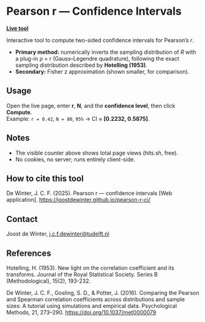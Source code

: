 # Pearson r — Confidence Intervals

[**Live tool**](https://joostdewinter.github.io/pearson-r-ci/)  

Interactive tool to compute two-sided confidence intervals for Pearson’s *r*.

- **Primary method:** numerically inverts the sampling distribution of *R* with a plug-in ρ = r (Gauss–Legendre quadrature), following the exact sampling distribution described by **Hotelling (1953)**.  
- **Secondary:** Fisher z approximation (shown smaller, for comparison).

## Usage
Open the live page, enter **r**, **N**, and the **confidence level**, then click **Compute**.  
Example: `r = 0.42`, `N = 80`, `95%` → CI ≈ **[0.2232, 0.5875]**.

## Notes
- The visible counter above shows total page views (hits.sh, free).  
- No cookies, no server; runs entirely client-side.

## How to cite this tool
De Winter, J. C. F. (2025). Pearson r — confidence intervals [Web application]. https://joostdewinter.github.io/pearson-r-ci/

## Contact
Joost de Winter, j.c.f.dewinter@tudelft.nl

## References
Hotelling, H. (1953). New light on the correlation coefficient and its transforms. Journal of the Royal Statistical Society. Series B (Methodological), 15(2), 193-232.

De Winter, J. C. F., Gosling, S. D., & Potter, J. (2016). Comparing the Pearson and Spearman correlation coefficients across distributions and sample sizes: A tutorial using simulations and empirical data. Psychological Methods, 21, 273–290. https://doi.org/10.1037/met0000079
